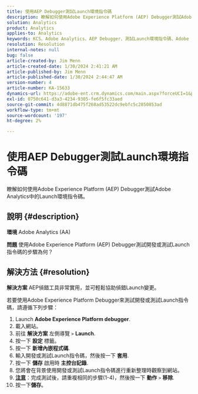 ```yaml
---
title: 使用AEP Debugger測試Launch環境指令碼
description: 瞭解如何使用Adobe Experience Platform (AEP) Debugger測試Adobe Analytics中的Launch環境指令碼。
solution: Analytics
product: Analytics
applies-to: Analytics
keywords: KCS、Adobe Analytics、AEP Debugger、測試Launch環境指令碼、Adobe Experience Platform、做法
resolution: Resolution
internal-notes: null
bug: false
article-created-by: Jim Menn
article-created-date: 1/30/2024 2:41:21 AM
article-published-by: Jim Menn
article-published-date: 1/30/2024 2:44:47 AM
version-number: 4
article-number: KA-15633
dynamics-url: https://adobe-ent.crm.dynamics.com/main.aspx?forceUCI=1&pagetype=entityrecord&etn=knowledgearticle&id=ae299c0a-19bf-ee11-9079-6045bd006268
exl-id: 0750c641-d3a3-4234-9305-fe6f5fc33aed
source-git-commit: 4d8871db475f268ad53522dc9ebfc5c2850853ad
workflow-type: tm+mt
source-wordcount: '197'
ht-degree: 2%

---
```


# 使用AEP Debugger測試Launch環境指令碼


瞭解如何使用Adobe Experience Platform (AEP) Debugger測試Adobe Analytics中的Launch環境指令碼。

## 說明 {#description}


<b>環境</b>
Adobe Analytics (AA)

<b>問題</b>
使用Adobe Experience Platform (AEP) Debugger測試開發或測試Launch指令碼的步驟為何？


## 解決方法 {#resolution}


<b>解決方案</b>
AEP偵錯工具非常實用，並可輕鬆協助偵錯Launch變更。

若要使用Adobe Experience Platform Debugger來測試開發或測試Launch指令碼，請遵循下列步驟：

1. Launch <b>Adobe Experience Platform debugger</b>.
2. 載入網站。
3. 前往 <b>解決方案</b> 左側導覽 `>`  <b>Launch</b>.
4. 按一下 <b>設定</b> 標籤。
5. 按一下 <b>新增內嵌程式碼</b>.
6. 輸入開發或測試Launch指令碼，然後按一下 <b>套用</b>.
7. 按一下 <b>儲存</b> 啟用時 <b>主控台記錄</b>.
8. 您將會在背景使用開發或測試Launch指令碼進行重新整理時觀察到網站。
9. <b><u>注意</u></b>：完成測試後，請重複相同的步驟(1-4)，然後按一下 <b>動作</b> `>`  <b>移除</b>.
10. 按一下<b>儲存</b>。
